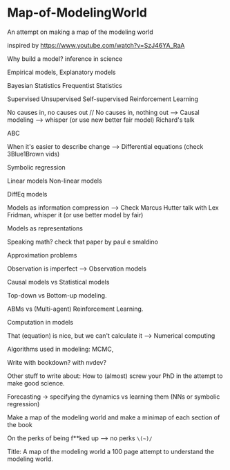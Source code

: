 # Map-of-ModelingWorld
An attempt on making a map of the modeling world

inspired by https://www.youtube.com/watch?v=SzJ46YA_RaA

Why build a model? inference in science

Empirical models, Explanatory models

Bayesian Statistics
Frequentist Statistics

Supervised Unsupervised Self-supervised Reinforcement Learning

No causes in, no causes out // No causes in, nothing out --> Causal modeling --> whisper (or use new better fair model) Richard's talk

ABC

When it's easier to describe change --> Differential equations (check 3Blue1Brown vids)

Symbolic regression

Linear models
Non-linear models

DiffEq models

Models as information compression --> Check Marcus Hutter talk with Lex Fridman, whisper it (or use better model by fair)

Models as representations

Speaking math? check that paper by paul e smaldino

Approximation problems

Observation is imperfect --> Observation models

Causal models vs Statistical models

Top-down vs Bottom-up modeling. 

ABMs vs (Multi-agent) Reinforcement Learning.  

Computation in models

That (equation) is nice, but we can't calculate it --> Numerical computing

Algorithms used in modeling: MCMC, 

Write with bookdown? with nvdev?

Other stuff to write about: How to (almost) screw your PhD in the attempt to make good science. 

Forecasting -> specifying the dynamics vs learning them (NNs or symbolic regression)

Make a map of the modeling world and make a minimap of each section of the book

On the perks of being f**ked up --> no perks `\(~)/`


Title: A map of the modeling world
a 100 page attempt to understand the modeling world. 
